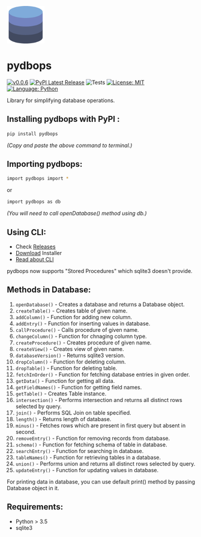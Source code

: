 <a href="https://pypi.org/project/pydbops/"><img src="https://github.com/NotShrirang/pydbops/blob/main/src/pydbops/database_image.png" height="100" width="100"></a>

# pydbops

[![v0.0.6](https://img.shields.io/badge/version-v0.0.6-red.svg?style=flat&logo=)](https://github.com/NotShrirang/pydbops)
[![PyPI Latest Release](https://img.shields.io/pypi/v/pydbops.svg)](https://pypi.org/project/pydbops/)
![Tests](https://github.com/NotShrirang/pydbops/actions/workflows/test.yml/badge.svg)
[![License: MIT](https://img.shields.io/badge/license-MIT-brightgreen.svg?style=flat&logo=license)](https://github.com/NotShrirang/pydbops/blob/main/LICENSE)
[![Language: Python](https://img.shields.io/badge/language-python-blue.svg?style=flat&logo=python)](https://www.python.org/)

Library for simplifying database operations.
<br>

## Installing pydbops with PyPI :

```sh
pip install pydbops
```

_(Copy and paste the above command to terminal.)_

## Importing pydbops:

```sh
import pydbops import *
```

or

```sh
import pydbops as db
```

_(You will need to call openDatabase() method using db.)_

## Using CLI:

- Check <a href="https://github.com/NotShrirang/pydbops/releases/tag/v0.0.1">Releases</a>
- <a href="https://github.com/NotShrirang/pydbops/releases/download/v0.0.1/pydbops-cli-installer-X86_64.exe">Download</a> Installer
- <a href="https://github.com/NotShrirang/pydbops/tree/main/pydbops-cli#pydbops-cli">Read about CLI</a>

pydbops now supports "Stored Procedures" which sqlite3 doesn't provide.

## Methods in Database:

1. <code>openDatabase()</code> - Creates a database and returns a Database object.
2. <code>createTable()</code> - Creates table of given name.
3. <code>addColumn()</code> - Function for adding new column.
4. <code>addEntry()</code> - Function for inserting values in database.
5. <code>callProcedure()</code> - Calls procedure of given name.
6. <code>changeColumn()</code> - Function for chnaging column type.
7. <code>createProcedure()</code> - Creates procedure of given name.
8. <code>createView()</code> - Creates view of given name.
9. <code>databaseVersion()</code> - Returns sqlite3 version.
10. <code>dropColumn()</code> - Function for deleting column.
11. <code>dropTable()</code> - Function for deleting table.
12. <code>fetchInOrder()</code> - Function for fetching database entries in given order.
13. <code>getData()</code> - Function for getting all data.
14. <code>getFieldNames()</code> - Function for getting field names.
15. <code>getTable()</code> - Creates Table instance.
16. <code>intersection()</code> - Performs intersection and returns all distinct rows selected by query.
17. <code>join()</code> - Performs SQL Join on table specified.
18. <code>length()</code> - Returns length of database.
20. <code>minus()</code> - Fetches rows which are present in first query but absent in second.
21. <code>removeEntry()</code> - Function for removing records from database.
22. <code>schema()</code> - Function for fetching schema of table in database.
23. <code>searchEntry()</code> - Function for searching in database.
24. <code>tableNames()</code> - Function for retrieving tables in a database.
25. <code>union()</code> - Performs union and returns all distinct rows selected by query.
26. <code>updateEntry()</code> - Function for updating values in database.

For printing data in database, you can use default print() method by passing Database object in it.

## Requirements:
- Python > 3.5
- sqlite3
